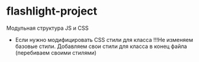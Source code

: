 # flashlight-project

Модульная структура JS и CSS
- Если нужно модифицировать CSS стили для класса !!!Не изменяем базовые стили. Добавляем свои стили для класса в конец файла (перебиваем своими стилями) 
